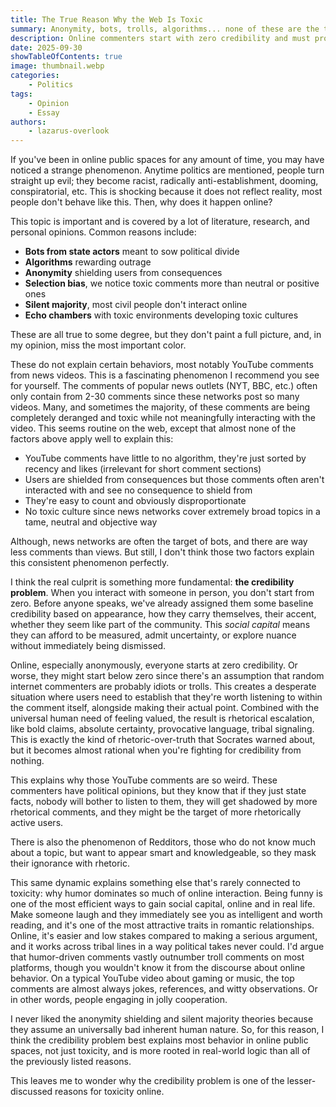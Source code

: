 ```yaml
---
title: The True Reason Why the Web Is Toxic
summary: Anonymity, bots, trolls, algorithms... none of these are the true reason
description: Online commenters start with zero credibility and must prove they're worth listening to within their comment itself, leading to rhetorical escalation, extreme certainty, and provocative language to establish authority. Humor serves as an alternative credibility strategy that's lower-stakes and more universally appealing, which explains why it dominates non-political online spaces where the pressure to signal tribal allegiance is absent.
date: 2025-09-30
showTableOfContents: true
image: thumbnail.webp
categories:
    - Politics
tags:
    - Opinion
    - Essay
authors:
    - lazarus-overlook
---
```


If you've been in online public spaces for any amount of time, you may have noticed a strange phenomenon. Anytime politics are mentioned, people turn straight up evil; they become racist, radically anti-establishment, dooming, conspiratorial, etc. This is shocking because it does not reflect reality, most people don't behave like this. Then, why does it happen online?

This topic is important and is covered by a lot of literature, research, and personal opinions. Common reasons include:
- **Bots from state actors** meant to sow political divide
- **Algorithms** rewarding outrage
- **Anonymity** shielding users from consequences
- **Selection bias**, we notice toxic comments more than neutral or positive ones
- **Silent majority**, most civil people don't interact online
- **Echo chambers** with toxic environments developing toxic cultures

These are all true to some degree, but they don't paint a full picture, and, in my opinion, miss the most important color.

These do not explain certain behaviors, most notably YouTube comments from news videos. This is a fascinating phenomenon I recommend you see for yourself. The comments of popular news outlets (NYT, BBC, etc.) often only contain from 2-30 comments since these networks post so many videos. Many, and sometimes the majority, of these comments are being completely deranged and toxic while not meaningfully interacting with the video. This seems routine on the web, except that almost none of the factors above apply well to explain this:
- YouTube comments have little to no algorithm, they're just sorted by recency and likes (irrelevant for short comment sections)
- Users are shielded from consequences but those comments often aren't interacted with and see no consequence to shield from
- They're easy to count and obviously disproportionate
- No toxic culture since news networks cover extremely broad topics in a tame, neutral and objective way

Although, news networks are often the target of bots, and there are way less comments than views. But still, I don't think those two factors explain this consistent phenomenon perfectly.

I think the real culprit is something more fundamental: **the credibility problem**. When you interact with someone in person, you don't start from zero. Before anyone speaks, we've already assigned them some baseline credibility based on appearance, how they carry themselves, their accent, whether they seem like part of the community. This *social capital* means they can afford to be measured, admit uncertainty, or explore nuance without immediately being dismissed.

Online, especially anonymously, everyone starts at zero credibility. Or worse, they might start below zero since there's an assumption that random internet commenters are probably idiots or trolls. This creates a desperate situation where users need to establish that they're worth listening to within the comment itself, alongside making their actual point. Combined with the universal human need of feeling valued, the result is rhetorical escalation, like bold claims, absolute certainty, provocative language, tribal signaling. This is exactly the kind of rhetoric-over-truth that Socrates warned about, but it becomes almost rational when you're fighting for credibility from nothing.

This explains why those YouTube comments are so weird. These commenters have political opinions, but they know that if they just state facts, nobody will bother to listen to them, they will get shadowed by more rhetorical comments, and they might be the target of more rhetorically active users.

There is also the phenomenon of Redditors, those who do not know much about a topic, but want to appear smart and knowledgeable, so they mask their ignorance with rhetoric.

This same dynamic explains something else that's rarely connected to toxicity: why humor dominates so much of online interaction. Being funny is one of the most efficient ways to gain social capital, online and in real life. Make someone laugh and they immediately see you as intelligent and worth reading, and it's one of the most attractive traits in romantic relationships. Online, it's easier and low stakes compared to making a serious argument, and it works across tribal lines in a way political takes never could. I'd argue that humor-driven comments vastly outnumber troll comments on most platforms, though you wouldn't know it from the discourse about online behavior. On a typical YouTube video about gaming or music, the top comments are almost always jokes, references, and witty observations. Or in other words, people engaging in jolly cooperation.

I never liked the anonymity shielding and silent majority theories because they assume an universally bad inherent human nature. So, for this reason, I think the credibility problem best explains most behavior in online public spaces, not just toxicity, and is more rooted in real-world logic than all of the previously listed reasons.

This leaves me to wonder why the credibility problem is one of the lesser-discussed reasons for toxicity online.

